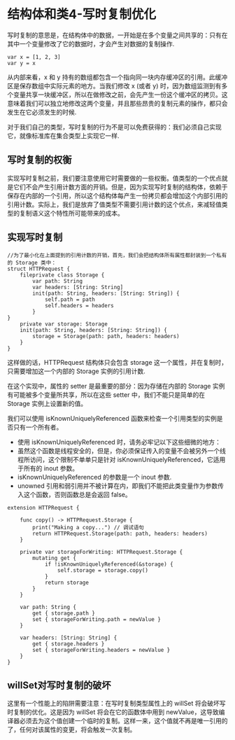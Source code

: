 
# 结构体和类4-写时复制优化

写时复制的意思是，在结构体中的数据，一开始是在多个变量之间共享的：只有在其中一个变量修改了它的数据时，才会产生对数据的复制操作.
```
var x = [1, 2, 3]
var y = x
```

从内部来看，x 和 y 持有的数组都包含一个指向同一块内存缓冲区的引用。此缓冲区是保存数组中实际元素的地方。当我们修改 x (或者 y) 时，因为数组监测到有多个变量共享一块缓冲区，所以在做修改之前，会先产生一份这个缓冲区的拷贝。这意味着我们可以独立地修改这两个变量，并且那些昂贵的复制元素的操作，都只会发生在它必须发生的时候.

对于我们自己的类型，写时复制的行为不是可以免费获得的：我们必须自己实现它，就像标准库在集合类型上实现它一样.


## 写时复制的权衡

实现写时复制之前，我们要注意使用它时需要做的一些权衡。值类型的一个优点就是它们不会产生引用计数方面的开销。但是，因为实现写时复制的结构体，依赖于保存在内部的一个引用，所以这个结构体每产生一份拷贝都会增加这个内部引用的引用计数。实际上，我们是放弃了值类型不需要引用计数的这个优点，来减轻值类型的复制语义这个特性所可能带来的成本。

## 实现写时复制

```
//为了最小化在上面提到的引用计数的开销，首先，我们会把结构体所有属性都封装到一个私有的 Storage 类中：
struct HTTPRequest {
	fileprivate class Storage {
		var path: String
		var headers: [String: String]
		init(path: String, headers: [String: String]) {
			self.path = path
			self.headers = headers
		}
}
	private var storage: Storage
	init(path: String, headers: [String: String]) {
		storage = Storage(path: path, headers: headers)
	}
}
```
这样做的话，HTTPRequest 结构体只会包含 storage 这一个属性，并在复制时，只需要增加这一个内部的 Storage 实例的引用计数.

在这个实现中，属性的 setter 是最重要的部分：因为存储在内部的 Storage 实例有可能被多个变量所共享，所以在这些 setter 中，我们不能只是简单的在 Storage 实例上设置新的值。

我们可以使用 isKnownUniquelyReferenced 函数来检查一个引用类型的实例是否只有一个所有者。

* 使用 isKnownUniquelyReferenced 时，请务必牢记以下这些细微的地方：
* 虽然这个函数是线程安全的，但是，你必须保证传入的变量不会被另外一个线程所访问，这个限制不单单只是针对 isKnownUniquelyReferenced，它适用于所有的 inout 参数。
* isKnownUniquelyReferenced 的参数是一个 inout 参数.
* unowned 引用和弱引用并不被计算在内，即我们不能把此类变量作为参数传入这个函数，否则函数总是会返回 false。

```
extension HTTPRequest {

	func copy() -> HTTPRequest.Storage {
		print("Making a copy...") // 调试语句
		return HTTPRequest.Storage(path: path, headers: headers)
	}

	private var storageForWriting: HTTPRequest.Storage {
		mutating get {
			if !isKnownUniquelyReferenced(&storage) {
				self.storage = storage.copy()
			}
			return storage
		}
	}

	var path: String {
		get { storage.path }
		set { storageForWriting.path = newValue }
	}

	var headers: [String: String] {
		get { storage.headers }
		set { storageForWriting.headers = newValue }
	}
}
```

## willSet对写时复制的破坏

这里有一个性能上的陷阱需要注意：在写时复制类型属性上的 willSet 将会破坏写时复制的优化。这是因为 willSet 将会在它的函数体中用到 newValue，这导致编译器必须去为这个值创建一个临时的复制。这样一来，这个值就不再是唯一引用的了，任何对该属性的变更，将会触发一次复制。



